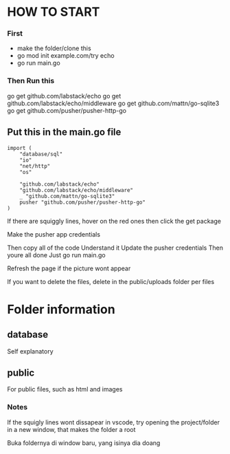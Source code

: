 # HOW TO START

### First

- make the folder/clone this
- go mod init example.com/try echo
- go run main.go

### Then Run this

go get github.com/labstack/echo
go get github.com/labstack/echo/middleware
go get github.com/mattn/go-sqlite3
go get github.com/pusher/pusher-http-go


## Put this in the main.go file

```
import (
	"database/sql"
	"io"
	"net/http"
	"os"

	"github.com/labstack/echo"
	"github.com/labstack/echo/middleware"
	_ "github.com/mattn/go-sqlite3"
	pusher "github.com/pusher/pusher-http-go"
) 
```

If there are squiggly lines, hover on the red ones then click the get package

Make the pusher app credentials

Then copy all of the code
Understand it
Update the pusher credentials
Then youre all done
Just go run main.go

Refresh the page if the picture wont appear

If you want to delete the files, delete in the public/uploads folder per files

# Folder information

## database

Self explanatory

## public

For public files, such as html and images

### Notes

If the squigly lines wont dissapear in vscode, try opening the project/folder in a new window, that makes the folder a root

Buka foldernya di window baru, yang isinya dia doang